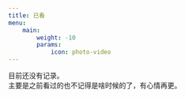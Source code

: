 ```yaml
---
title: 已看
menu:
    main: 
        weight: -10
        params:
            icon: photo-video
---
```


目前还没有记录。  
主要是之前看过的也不记得是啥时候的了，有心情再更。
